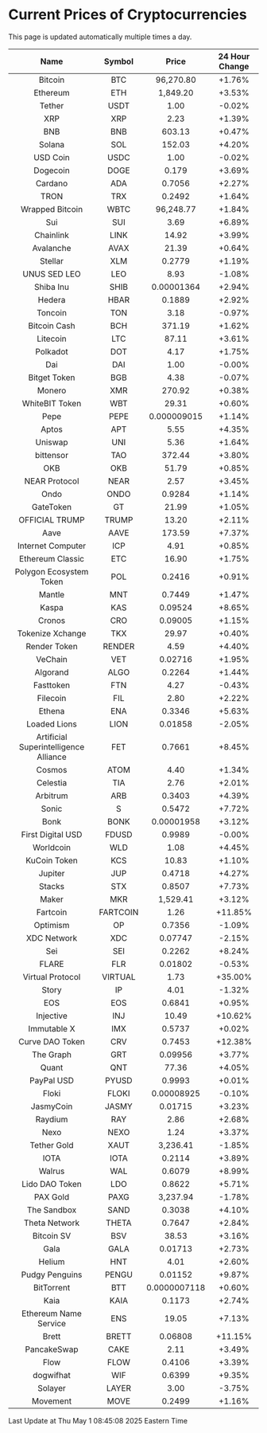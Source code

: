 # Current Prices of Cryptocurrencies
This page is updated automatically multiple times a day.

| Name | Symbol | Price | 24 Hour Change |
| :---: |:---:| :---: | :---: |
| Bitcoin | BTC | 96,270.80 | +1.76% |
| Ethereum | ETH | 1,849.20 | +3.53% |
| Tether | USDT | 1.00 | -0.02% |
| XRP | XRP | 2.23 | +1.39% |
| BNB | BNB | 603.13 | +0.47% |
| Solana | SOL | 152.03 | +4.20% |
| USD Coin | USDC | 1.00 | -0.02% |
| Dogecoin | DOGE | 0.179 | +3.69% |
| Cardano | ADA | 0.7056 | +2.27% |
| TRON | TRX | 0.2492 | +1.64% |
| Wrapped Bitcoin | WBTC | 96,248.77 | +1.84% |
| Sui | SUI | 3.69 | +6.89% |
| Chainlink | LINK | 14.92 | +3.99% |
| Avalanche | AVAX | 21.39 | +0.64% |
| Stellar | XLM | 0.2779 | +1.19% |
| UNUS SED LEO | LEO | 8.93 | -1.08% |
| Shiba Inu | SHIB | 0.00001364 | +2.94% |
| Hedera | HBAR | 0.1889 | +2.92% |
| Toncoin | TON | 3.18 | -0.97% |
| Bitcoin Cash | BCH | 371.19 | +1.62% |
| Litecoin | LTC | 87.11 | +3.61% |
| Polkadot | DOT | 4.17 | +1.75% |
| Dai | DAI | 1.00 | -0.00% |
| Bitget Token | BGB | 4.38 | -0.07% |
| Monero | XMR | 270.92 | +0.38% |
| WhiteBIT Token | WBT | 29.31 | +0.60% |
| Pepe | PEPE | 0.000009015 | +1.14% |
| Aptos | APT | 5.55 | +4.35% |
| Uniswap | UNI | 5.36 | +1.64% |
| bittensor | TAO | 372.44 | +3.80% |
| OKB | OKB | 51.79 | +0.85% |
| NEAR Protocol | NEAR | 2.57 | +3.45% |
| Ondo | ONDO | 0.9284 | +1.14% |
| GateToken | GT | 21.99 | +1.05% |
| OFFICIAL TRUMP | TRUMP | 13.20 | +2.11% |
| Aave | AAVE | 173.59 | +7.37% |
| Internet Computer | ICP | 4.91 | +0.85% |
| Ethereum Classic | ETC | 16.90 | +1.75% |
| Polygon Ecosystem Token | POL | 0.2416 | +0.91% |
| Mantle | MNT | 0.7449 | +1.47% |
| Kaspa | KAS | 0.09524 | +8.65% |
| Cronos | CRO | 0.09005 | +1.15% |
| Tokenize Xchange | TKX | 29.97 | +0.40% |
| Render Token | RENDER | 4.59 | +4.40% |
| VeChain | VET | 0.02716 | +1.95% |
| Algorand | ALGO | 0.2264 | +1.44% |
| Fasttoken | FTN | 4.27 | -0.43% |
| Filecoin | FIL | 2.80 | +2.22% |
| Ethena | ENA | 0.3346 | +5.63% |
| Loaded Lions | LION | 0.01858 | -2.05% |
| Artificial Superintelligence Alliance | FET | 0.7661 | +8.45% |
| Cosmos | ATOM | 4.40 | +1.34% |
| Celestia | TIA | 2.76 | +2.01% |
| Arbitrum | ARB | 0.3403 | +4.39% |
| Sonic | S | 0.5472 | +7.72% |
| Bonk | BONK | 0.00001958 | +3.12% |
| First Digital USD | FDUSD | 0.9989 | -0.00% |
| Worldcoin | WLD | 1.08 | +4.45% |
| KuCoin Token | KCS | 10.83 | +1.10% |
| Jupiter | JUP | 0.4718 | +4.27% |
| Stacks | STX | 0.8507 | +7.73% |
| Maker | MKR | 1,529.41 | +3.12% |
| Fartcoin | FARTCOIN | 1.26 | +11.85% |
| Optimism | OP | 0.7356 | -1.09% |
| XDC Network | XDC | 0.07747 | -2.15% |
| Sei | SEI | 0.2262 | +8.24% |
| FLARE | FLR | 0.01802 | -0.53% |
| Virtual Protocol | VIRTUAL | 1.73 | +35.00% |
| Story | IP | 4.01 | -1.32% |
| EOS | EOS | 0.6841 | +0.95% |
| Injective | INJ | 10.49 | +10.62% |
| Immutable X | IMX | 0.5737 | +0.02% |
| Curve DAO Token | CRV | 0.7453 | +12.38% |
| The Graph | GRT | 0.09956 | +3.77% |
| Quant | QNT | 77.36 | +4.05% |
| PayPal USD | PYUSD | 0.9993 | +0.01% |
| Floki | FLOKI | 0.00008925 | -0.10% |
| JasmyCoin | JASMY | 0.01715 | +3.23% |
| Raydium | RAY | 2.86 | +2.68% |
| Nexo | NEXO | 1.24 | +3.37% |
| Tether Gold | XAUT | 3,236.41 | -1.85% |
| IOTA | IOTA | 0.2114 | +3.89% |
| Walrus | WAL | 0.6079 | +8.99% |
| Lido DAO Token | LDO | 0.8622 | +5.71% |
| PAX Gold | PAXG | 3,237.94 | -1.78% |
| The Sandbox | SAND | 0.3038 | +4.10% |
| Theta Network | THETA | 0.7647 | +2.84% |
| Bitcoin SV | BSV | 38.53 | +3.16% |
| Gala | GALA | 0.01713 | +2.73% |
| Helium | HNT | 4.01 | +2.60% |
| Pudgy Penguins | PENGU | 0.01152 | +9.87% |
| BitTorrent | BTT | 0.0000007118 | +0.60% |
| Kaia | KAIA | 0.1173 | +2.74% |
| Ethereum Name Service | ENS | 19.05 | +7.13% |
| Brett | BRETT | 0.06808 | +11.15% |
| PancakeSwap | CAKE | 2.11 | +3.49% |
| Flow | FLOW | 0.4106 | +3.39% |
| dogwifhat | WIF | 0.6399 | +9.35% |
| Solayer | LAYER | 3.00 | -3.75% |
| Movement | MOVE | 0.2499 | +1.16% |

Last Update at Thu May  1 08:45:08 2025 Eastern Time